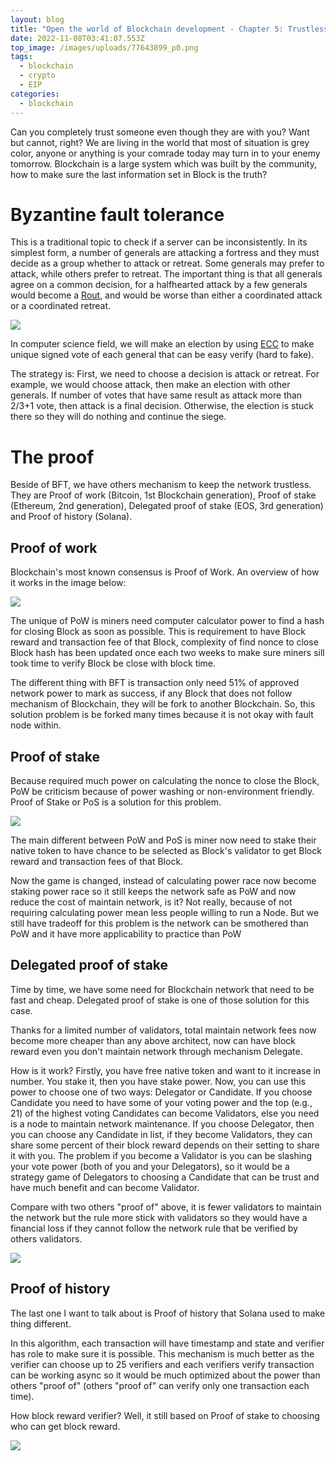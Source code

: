 ```yaml
---
layout: blog
title: "Open the world of Blockchain development - Chapter 5: Trustless (consensus)"
date: 2022-11-08T03:41:07.553Z
top_image: /images/uploads/77643899_p0.png
tags:
  - blockchain
  - crypto
  - EIP
categories:
  - blockchain
---
```

Can you completely trust someone even though they are with you? Want but cannot, right? We are living in the world that most of situation is grey color, anyone or anything is your comrade today may turn in to your enemy tomorrow. Blockchain is a large system which was built by the community, how to make sure the last information set in Block is the truth?

<!-- more -->

# Byzantine fault tolerance

This is a traditional topic to check if a server can be inconsistently. In its simplest form, a number of generals are attacking a fortress and they must decide as a group whether to attack or retreat. Some generals may prefer to attack, while others prefer to retreat. The important thing is that all generals agree on a common decision, for a halfhearted attack by a few generals would become a [Rout](https://en.wikipedia.org/wiki/Rout "Rout"), and would be worse than either a coordinated attack or a coordinated retreat.

![](https://upload.wikimedia.org/wikipedia/commons/thumb/f/fc/Byzantine_Generals.png/1920px-Byzantine_Generals.png)

In computer science field, we will make an election by using [ECC](https://en.whyelsetheyare.com/2022/10/30/open-the-world-of-blockchain-development-chapter-1-how-blockchain-can-protect-your-value-cryptography/) to make unique signed vote of each general that can be easy verify (hard to fake).

The strategy is: First, we need to choose a decision is attack or retreat. For example, we would choose attack, then make an election with other generals. If number of votes that have same result as attack more than 2/3+1 vote, then attack is a final decision. Otherwise, the election is stuck there so they will do nothing and continue the siege.

# The proof

Beside of BFT, we have others mechanism to keep the network trustless. They are Proof of work (Bitcoin, 1st Blockchain generation), Proof of stake (Ethereum, 2nd generation), Delegated proof of stake (EOS, 3rd generation) and Proof of history (Solana).

## Proof of work

Blockchain's most known consensus is Proof of Work. An overview of how it works in the image below:

![](https://capital.com/files/glossary/-infographics-Proof-of-Work-PoW-.png)

The unique of PoW is miners need computer calculator power to find a hash for closing Block as soon as possible. This is requirement to have Block reward and transaction fee of that Block, complexity of find nonce to close Block hash has been updated once each two weeks to make sure miners sill took time to verify Block be close with block time.

The different thing with BFT is transaction only need 51% of approved network power to mark as success, if any Block that does not follow mechanism of Blockchain, they will be fork to another Blockchain. So, this solution problem is be forked many times because it is not okay with fault node within.

## Proof of stake

Because required much power on calculating the nonce to close the Block, PoW be criticism because of power washing or non-environment friendly. Proof of Stake or PoS is a solution for this problem.

![](https://capital.com/files/glossary/-infographics-Proof-of-Stake-PoS-.png)

The main different between PoW and PoS is miner now need to stake their native token to have chance to be selected as Block's validator to get Block reward and transaction fees of that Block.

Now the game is changed, instead of calculating power race now become staking power race so it still keeps the network safe as PoW and now reduce the cost of maintain network, is it? Not really, because of not requiring calculating power mean less people willing to run a Node. But we still have tradeoff for this problem is the network can be smothered than PoW and it have more applicability to practice than PoW

## Delegated proof of stake

Time by time, we have some need for Blockchain network that need to be fast and cheap. Delegated proof of stake is one of those solution for this case.

Thanks for a limited number of validators, total maintain network fees now become more cheaper than any above architect, now can have block reward even you don't maintain network through mechanism Delegate.

How is it work? Firstly, you have free native token and want to it increase in number. You stake it, then you have stake power. Now, you can use this power to choose one of two ways: Delegator or Candidate. If you choose Candidate you need to have some of your voting power and the top (e.g., 21) of the highest voting Candidates can become Validators, else you need is a node to maintain network maintenance. If you choose Delegator, then you can choose any Candidate in list, if they become Validators, they can share some percent of their block reward depends on their setting to share it with you. The problem if you become a Validator is you can be slashing your vote power (both of you and your Delegators), so it would be a strategy game of Delegators to choosing a Candidate that can be trust and have much benefit and can become Validator.

Compare with two others "proof of" above, it is fewer validators to maintain the network but the rule more stick with validators so they would have a financial loss if they cannot follow the network rule that be verified by others validators.

![](https://lh5.googleusercontent.com/be7yKoEAmqPBOJLyuadSfI9eRy78DYmwtBOoKYq7huYiAhEH3fteMMG327tUQAILnFbxX5lhXgGuTf1BakDXKYf1szR_CCD9ymCrvavogxaTcG-aoRvb69qlcHOsxSeLmbjQxpoP)



## Proof of history

The last one I want to talk about is Proof of history that Solana used to make thing different.

In this algorithm, each transaction will have timestamp and state and verifier has role to make sure it is possible. This mechanism is much better as the verifier can choose up to 25 verifiers and each verifiers verify transaction can be working async so it would be much optimized about the power than others "proof of" (others "proof of" can verify only one transaction each time).

How block reward verifier? Well, it still based on Proof of stake to choosing who can get block reward.

![](https://cryptopotato.com/wp-content/uploads/2021/10/img1_solana.jpg)

